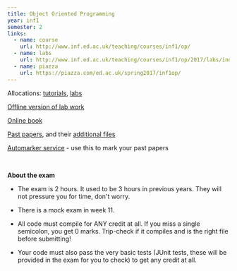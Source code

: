 ```yaml
---
title: Object Oriented Programming
year: inf1
semester: 2
links:
  - name: course
    url: http://www.inf.ed.ac.uk/teaching/courses/inf1/op/
  - name: labs
    url: http://www.inf.ed.ac.uk/teaching/courses/inf1/op/2017/labs/index.html
  - name: piazza
    url: https://piazza.com/ed.ac.uk/spring2017/inf1op/
---
```

Allocations: [tutorials], [labs]

[Offline version of lab work](/static/year1/2016_labs_offline.zip)

[Online book]

[Past papers](https://www.inf.ed.ac.uk/teaching/exam_papers/), and their [additional files](http://www.inf.ed.ac.uk/teaching/courses/inf1/op/oldprog.html)

[Automarker service](http://homepages.inf.ed.ac.uk/thospeda/Inf1OP/) - use this to mark your past papers

<br>

**About the exam**

* The exam is 2 hours. It used to be 3 hours in previous years. They will not pressure you for time, don't worry.
* There is a mock exam in week 11.
* All code must compile for ANY credit at all. If you miss a single semicolon, you get 0 marks. Trip-check if it compiles and is the right file before submitting!
* Your code must also pass the very basic tests (JUnit tests, these will be provided in the exam for you to check) to get any credit at all.


   [tutorials]: https://portal.theon.inf.ed.ac.uk/reports/upt/open/TP072_Tutorial_Groups/inf1-op.shtml
   [labs]: https://portal.theon.inf.ed.ac.uk/reports/upt/open/TP082_Laboratory_Groups/inf1-op.shtml
   [two tutorials]: http://www.inf.ed.ac.uk/teaching/courses/inf1/op/tutorial-list.html
   [Online book]: https://docs.oracle.com/javase/tutorial/

<!-- 
-   <span id="junit">**Setting up JUnit on DICE machines, on Eclipse**</span>
    1. Right click your project folder in the sidebar, and press Properties.
    1. On this new screen, select "Java build path" on the left, and then press "Libraries" at the top.
    1. Click "Add library.." on the right hand side.
    1. Select "JUnit", press "Next", and then choose JUnit 4, and press finish.
    1. Press finish on the screen again.
    1. Now when a test file is selected, simply go to Run -> Run as -> JUnit test to run the test.
-   **[Tutorials](http://www.inf.ed.ac.uk/teaching/courses/inf1/op/tutorials.html)** (read this document!)
    - _[Which tutorial should I go to?](http://www.inf.ed.ac.uk/teaching/courses/inf1/op/tutorial-list.html)_
 -   **What's the deal with IntelliJ?**
    - Unfortunately, the exam is optimised for Eclipse. Apparently IntelliJ does dodgy things in the exam, making things scary.
    - It is recommended that you use Eclipse just for this course, and once you're done, move to the blissful IntelliJ.
    - If you insist on using IntelliJ, follow these steps for the first run:
      - Open the command line, and run `idea-ce`. This allows you to start the IDE.
      - On first run, it will ask you to choose some preferences.
      - Eventually, on the last screen or so, it will complain about permission issues, or needing an admin password.
      - At this point, go back to the command line, and press ctrl-c to force the IDE closed.
      - From now on, all future runs of `idea-ce` will work fine without needing to follow these instructions.
    - **Gotchas**: you can't use the "Open project" feature in IntelliJ (because of reasons). To open a project, run the `idea-ce` command with a path to the project file provided to it: `idea-ce path/to/idea/project/file/here`.
-->